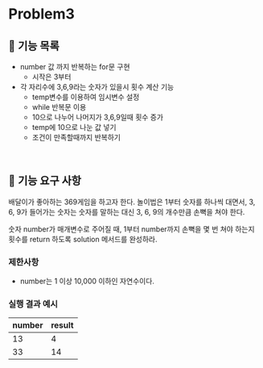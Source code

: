 # Problem3

## 🚀 기능 목록

- number 값 까지 반복하는 for문 구현
    - 시작은 3부터
- 각 자리수에 3,6,9라는 숫자가 있을시 횟수 계산 기능
    - temp변수를 이용하여 임시변수 설정
    - while 반복문 이용
    - 10으로 나누어 나머지가 3,6,9일때 횟수 증가
    - temp에 10으로 나눈 값 넣기
    - 조건이 만족할때까지 반복하기

<br>

## 🚀 기능 요구 사항

배달이가 좋아하는 369게임을 하고자 한다. 놀이법은 1부터 숫자를 하나씩 대면서, 3, 6, 9가 들어가는 숫자는 숫자를 말하는 대신 3, 6, 9의 개수만큼 손뼉을 쳐야 한다.

숫자 number가 매개변수로 주어질 때, 1부터 number까지 손뼉을 몇 번 쳐야 하는지 횟수를 return 하도록 solution 메서드를 완성하라.

### 제한사항

- number는 1 이상 10,000 이하인 자연수이다.

### 실행 결과 예시

| number | result |
| --- | --- |
| 13 | 4 |
| 33 | 14 |
